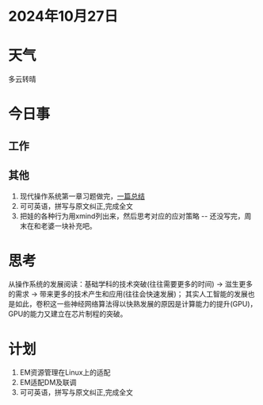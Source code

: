 # 2024年10月27日
# 天气
多云转晴
# 今日事
## 工作

## 其他
1. 现代操作系统第一章习题做完，[一篇总结](https://blog.csdn.net/uestcyms/article/details/143266268?spm=1001.2014.3001.5502)
2. 可可英语，拼写与原文纠正,完成全文
3. 把娃的各种行为用xmind列出来，然后思考对应的应对策略 -- 还没写完，周末在和老婆一块补充吧。

# 思考
从操作系统的发展阅读：基础学科的技术突破(往往需要更多的时间) -> 滋生更多的需求 -> 带来更多的技术产生和应用(往往会快速发展)；
其实人工智能的发展也是如此，卷积这一些神经网络算法得以快熟发展的原因是计算能力的提升(GPU)，GPU的能力又建立在芯片制程的突破。

# 计划
1. EM资源管理在Linux上的适配
2. EM适配DM及联调
3. 可可英语，拼写与原文纠正,完成全文